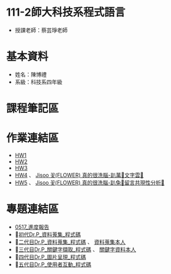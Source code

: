 # 111-2師大科技系程式語言
* 授課老師：蔡芸琤老師
# 基本資料
* 姓名：陳博禮
* 系級：科技系四年級
# 課程筆記區
# 作業連結區
* [HW1](https://github.com/Lilyqq/PL/tree/main/HW1)
* [HW2](https://github.com/Lilyqq/PL/tree/main/HW2)
* [HW3](https://github.com/Lilyqq/PL/tree/main/HW3)
* [HW4](https://github.com/Lilyqq/PL/tree/main/HW4) 、 [Jisoo 꽃(FLOWER) 真的很洗腦-趴萬🌹文字雲🌹](https://medium.com/@jd130peter/jisoo-%EA%BD%83-flower-%E7%9C%9F%E7%9A%84%E5%BE%88%E6%B4%97%E8%85%A6-b0d131c59a1f)
* [HW5](https://github.com/Lilyqq/PL/tree/main/HW5) 、 [Jisoo 꽃(FLOWER) 真的很洗腦-趴兔🌹留言共現性分析🌹](https://medium.com/@jd130peter/jisoo-%EA%BD%83-flower-%E7%9C%9F%E7%9A%84%E5%BE%88%E6%B4%97%E8%85%A6-%E8%B6%B4%E5%85%94-%E7%95%99%E8%A8%80%E5%85%B1%E7%8F%BE%E6%80%A7%E5%88%86%E6%9E%90-ebad8fa1bae0)
# 專題連結區
* [0517_進度報告](https://www.canva.com/design/DAFjK_TEhOE/wC8VkqlqdjxpQQ-KckYk1g/view?utm_content=DAFjK_TEhOE&utm_campaign=designshare&utm_medium=link&utm_source=publishsharelink)
*  🥷[初代Dr.P_資料蒐集_程式碼](https://github.com/Lilyqq/PL/blob/main/Dr.P/heho_Info.ipynb)
*  🥷[二代目Dr.P_資料蒐集_程式碼](https://github.com/Lilyqq/PL/blob/main/Dr.P/heho_Info_1.ipynb) 、 [資料蒐集本人](https://github.com/Lilyqq/PL/blob/main/Dr.P/heho.csv)
*  🥷[三代目Dr.P_關鍵字擷取_程式碼](https://github.com/Lilyqq/PL/blob/main/Dr.P/heho_Info_2.ipynb) 、 [關鍵字資料本人](https://github.com/Lilyqq/PL/blob/main/Dr.P/heho_tag.csv)
*  🥷[四代目Dr.P_圖片呈現_程式碼](https://github.com/Lilyqq/PL/blob/main/Dr.P/heho_Info_3.ipynb)
*  🥷[五代目Dr.P_使用者互動_程式碼](https://github.com/Lilyqq/PL/blob/main/Dr.P/heho_Info_4.ipynb)
